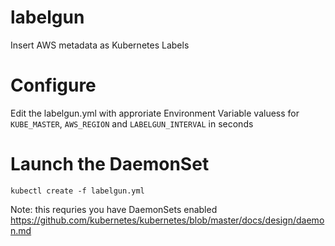 # labelgun
Insert AWS metadata as Kubernetes Labels

# Configure

Edit the labelgun.yml with approriate Environment Variable valuess for `KUBE_MASTER`, `AWS_REGION` and `LABELGUN_INTERVAL` in seconds

# Launch the DaemonSet

`kubectl create -f labelgun.yml`

Note: this requries you have DaemonSets enabled https://github.com/kubernetes/kubernetes/blob/master/docs/design/daemon.md
